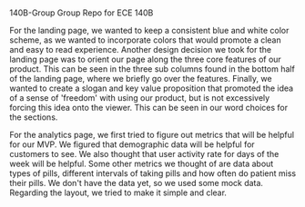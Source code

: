 #
140B-Group
Group Repo for ECE 140B

For the landing page, we wanted to keep a consistent blue and white color scheme, as we wanted to incorporate colors that would
promote a clean and easy to read experience.
Another design decision we took for the landing page was to orient our page along the three core features of our product.
This can be seen in the three sub columns found in the bottom half of the landing page, where we briefly go over the features.
Finally, we wanted to create a slogan and key value proposition that promoted the idea of a sense of 'freedom' with using our product,
but is not excessively forcing this idea onto the viewer. This can be seen in our word choices for the sections.

For the analytics page, we first tried to figure out metrics that will be helpful for our MVP. We figured that demographic data will be
helpful for customers to see. We also thought that user activity rate for days of the week will be helpful. Some other metrics we thought
of are data about types of pills, different intervals of taking pills and how often do patient miss their pills. We don't have the data yet,
so we used some mock data. Regarding the layout, we tried to make it simple and clear.
